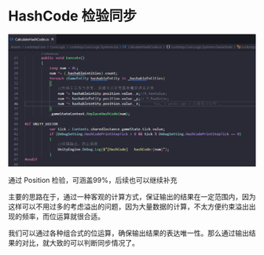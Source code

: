 ﻿# HashCode 检验同步

![](res/20221118151149.png)  

通过 Position 检验，可涵盖99%，后续也可以继续补充


主要的思路在于，通过一种客观的计算方式，保证输出的结果在一定范围内，因为这样可以不用过多的考虑溢出的问题，因为大量数据的计算，不太方便约束溢出出现的频率，而位运算就很合适。

我们可以通过各种组合式的位运算，确保输出结果的表达唯一性。那么通过输出结果的对比，就大致的可以判断同步情况了。